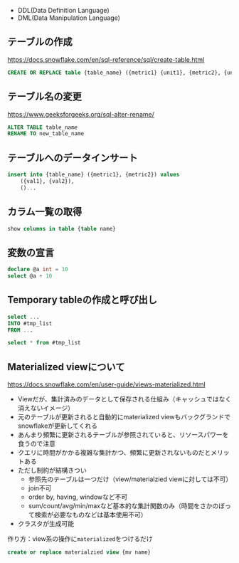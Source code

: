 * DDL(Data Definition Language)
* DML(Data Manipulation Language)


## テーブルの作成
https://docs.snowflake.com/en/sql-reference/sql/create-table.html

```sql
CREATE OR REPLACE table {table_name} ({metric1} {unit1}, {metric2}, {unit2}, ...);
```

## テーブル名の変更
https://www.geeksforgeeks.org/sql-alter-rename/

```sql
ALTER TABLE table_name
RENAME TO new_table_name
```

## テーブルへのデータインサート
```sql
insert into {table_name} ({metric1}, {metric2}) values
    ({val1}, {val2}),
    ()...
```

## カラム一覧の取得
```sql
show columns in table {table name}
```

## 変数の宣言
```sql
declare @a int = 10
select @a + 10
```

## Temporary tableの作成と呼び出し
```sql
select ...
INTO #tmp_list
FROM ...

select * from #tmp_list
```

## Materialized viewについて
https://docs.snowflake.com/en/user-guide/views-materialized.html

* Viewだが、集計済みのデータとして保存される仕組み（キャッシュではなく消えないイメージ）
* 元のテーブルが更新されると自動的にmaterialized viewもバックグランドでsnowflakeが更新してくれる
* あんまり頻繁に更新されるテーブルが参照されていると、リソースパワーを食うので注意
* クエリに時間がかかる複雑な集計かつ、頻繁に更新されないものだとメリットある
* ただし制約が結構きつい
    * 参照先のテーブルは一つだけ（view/materialzied viewに対しては不可）
    * join不可
    * order by, having, windowなど不可
    * sum/count/avg/min/maxなど基本的な集計関数のみ（時間をさかのぼって検索が必要なものなどは基本使用不可）
* クラスタが生成可能

作り方：view系の操作に`materialized`をつけるだけ
```sql
create or replace materialzied view {mv name}
```
